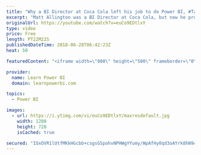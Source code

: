 ```yaml
---
title: "Why a BI Director at Coca Cola left his job to do Power BI, #TalkPowerBI with Matt Allington"
excerpt: "Matt Allington was a BI Director at Coca Cola, but now he provides Power BI Training and Consulting via his company Excelerator BI 👉Connect with Matt: https://exceleratorbi.com.au 👉 Join the LearnPowerBI Family: https://web.learnpowerbi.com/waitlist-invite/  Matt is a Microsoft MVP, acclaimed author"
originalUrl: https://youtube.com/watch?v=euCo9EDtlxY
type: video
price: Free
length: PT22M22S
publishedDateTime: 2018-06-28T06:42:23Z
heat: 50

featuredContent: "<iframe width=\"800\" height=\"500\" frameborder=\"0\" src=\"https://www.youtube.com/embed/euCo9EDtlxY\" allow=\"accelerometer; autoplay; encrypted-media; gyroscope; picture-in-picture\" allowfullscreen></iframe>"

provider:
  name: Learn Power BI
  domain: learnpowerbi.com

topics:
  - Power BI

images:
  - url: https://i.ytimg.com/vi/euCo9EDtlxY/maxresdefault.jpg
    width: 1280
    height: 720
    isCached: true

secured: "IOxOVR1lUtfMKkHGcbb+csgsGSpohvNPHWgYYumy/WpAfHy0qd3oAYrk8hN9czdOZ3iuSR7RETC8XSURCngsedAR8lybhvy4NFYPnOlOz3gVJyP0DzdicCjGKYx6fhfs03SRv5US5PTF8/B8l7rVE0NKef3P4GgB9bIWi7DoU6EkeE5UIfaiVLJdpJr4uxOEmYaeKf5LLkhy6NfzG90xfUrtAkCBXAmCW9SH6mwk/5zVsNoDXCY5IGTuy+09OMJrleRvmm7g0zdN9N3qktA6kQy9v6FySNzapJYTvTdc001teeCwp43g8vYBKvRpw8t8oHrcpz8QADlvQnCTveTS6/EoYv5fQHuukeucP4Xqjd8PA+/UGLuEXT7J2hZM+UeiUduHYjkYngg0LMS1WGsNWj67wfUBEQJwGp7FHmq5q6k=;aDKEEuPBxh7Pl13yJeTycg=="
---
```


